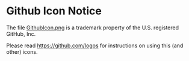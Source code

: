 # Github Icon Notice

The file [GithubIcon.png](./GithubIcon.png) is a trademark property of the U.S. registered GitHub,
Inc.

Please read https://github.com/logos for instructions on using this (and other) icons.